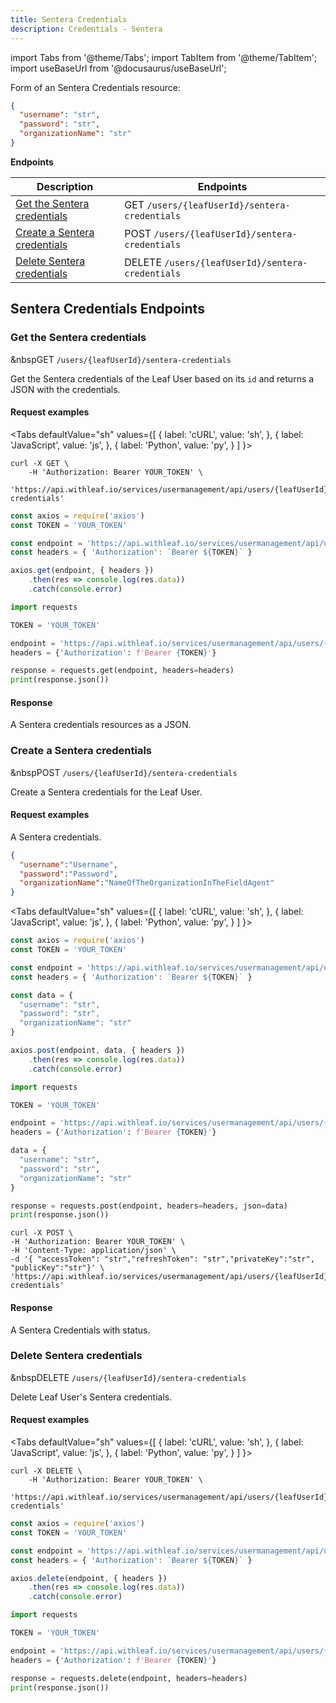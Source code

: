 ```yaml
---
title: Sentera Credentials
description: Credentials - Sentera
---
```

import Tabs from '@theme/Tabs';
import TabItem from '@theme/TabItem';
import useBaseUrl from '@docusaurus/useBaseUrl';

[1]: #get-the-sentera-credentials
[2]: #create-a-sentera-credentials
[3]: #delete-sentera-credentials

Form of an Sentera Credentials resource:

```json
{
  "username": "str",
  "password": "str",
  "organizationName": "str"
}
```

**Endpoints**

Description | Endpoints
--- | ---
[Get the Sentera credentials][1] | <span class="badge badge--success">GET</span> `/users/{leafUserId}/sentera-credentials`
[Create a Sentera credentials][2] | <span class="badge badge--warning">POST</span> `/users/{leafUserId}/sentera-credentials`
[Delete Sentera credentials][3] | <span class="badge badge--danger">DELETE</span> `/users/{leafUserId}/sentera-credentials`


## Sentera Credentials Endpoints

### Get the Sentera credentials

&nbsp<span class="badge badge--success">GET</span> `/users/{leafUserId}/sentera-credentials`

Get the Sentera credentials of the Leaf User based on its `id` and returns a JSON with the credentials.


#### Request examples

<Tabs
  defaultValue="sh"
  values={[
    { label: 'cURL', value: 'sh', },
    { label: 'JavaScript', value: 'js', },
    { label: 'Python', value: 'py', }
  ]
}>
  <TabItem value="sh">

  ```shell
  curl -X GET \
      -H 'Authorization: Bearer YOUR_TOKEN' \
      'https://api.withleaf.io/services/usermanagement/api/users/{leafUserId}/sentera-credentials'
  ```

  </TabItem>
  <TabItem value="js">

  ```js
  const axios = require('axios')
  const TOKEN = 'YOUR_TOKEN'

  const endpoint = 'https://api.withleaf.io/services/usermanagement/api/users/{leafUserId}/sentera-credentials'
  const headers = { 'Authorization': `Bearer ${TOKEN}` }

  axios.get(endpoint, { headers })
      .then(res => console.log(res.data))
      .catch(console.error)
  ```

  </TabItem>
  <TabItem value="py">

  ```py
  import requests

  TOKEN = 'YOUR_TOKEN'

  endpoint = 'https://api.withleaf.io/services/usermanagement/api/users/{leafUserId}/sentera-credentials'
  headers = {'Authorization': f'Bearer {TOKEN}'}

  response = requests.get(endpoint, headers=headers)
  print(response.json())
  ```

  </TabItem>
</Tabs>

#### Response
A Sentera credentials resources as a JSON. 


### Create a Sentera credentials
&nbsp<span class="badge badge--warning">POST</span> `/users/{leafUserId}/sentera-credentials`  

Create a Sentera credentials for the Leaf User. 

#### Request examples
A Sentera credentials.

```json
{
  "username":"Username",
  "password":"Password",
  "organizationName":"NameOfTheOrganizationInTheFieldAgent"
}
```

<Tabs
  defaultValue="sh"
  values={[
    { label: 'cURL', value: 'sh', },
    { label: 'JavaScript', value: 'js', },
    { label: 'Python', value: 'py', }
  ]
}>
  <TabItem value="js">

  ```js
  const axios = require('axios')
  const TOKEN = 'YOUR_TOKEN'

  const endpoint = 'https://api.withleaf.io/services/usermanagement/api/users/{leafUserId}/sentera-credentials'
  const headers = { 'Authorization': `Bearer ${TOKEN}` }

  const data = {
    "username": "str", 
    "password": "str", 
    "organizationName": "str"
  }

  axios.post(endpoint, data, { headers })
      .then(res => console.log(res.data))
      .catch(console.error)
  ```

  </TabItem>
  <TabItem value="py">

  ```py
  import requests

  TOKEN = 'YOUR_TOKEN'

  endpoint = 'https://api.withleaf.io/services/usermanagement/api/users/{leafUserId}/sentera-credentials'
  headers = {'Authorization': f'Bearer {TOKEN}'}

  data = {
    "username": "str", 
    "password": "str", 
    "organizationName": "str"
  }

  response = requests.post(endpoint, headers=headers, json=data)
  print(response.json())
  ```

  </TabItem>
  <TabItem value="sh">

  ```shell
curl -X POST \
-H 'Authorization: Bearer YOUR_TOKEN' \
-H 'Content-Type: application/json' \
-d '{ "accessToken": "str","refreshToken": "str","privateKey":"str", "publicKey":"str"}' \
'https://api.withleaf.io/services/usermanagement/api/users/{leafUserId}/sentera-credentials'
  ```

  </TabItem>
</Tabs>

#### Response 
A Sentera Credentials with status.

### Delete Sentera credentials
&nbsp<span class="badge badge--danger">DELETE</span> `/users/{leafUserId}/sentera-credentials`

Delete Leaf User's Sentera credentials.

#### Request examples
<Tabs
  defaultValue="sh"
  values={[
    { label: 'cURL', value: 'sh', },
    { label: 'JavaScript', value: 'js', },
    { label: 'Python', value: 'py', }
  ]
}>
  <TabItem value="sh">

  ```shell
  curl -X DELETE \
      -H 'Authorization: Bearer YOUR_TOKEN' \
      'https://api.withleaf.io/services/usermanagement/api/users/{leafUserId}/sentera-credentials'
  ```

  </TabItem>
  <TabItem value="js">

  ```js
  const axios = require('axios')
  const TOKEN = 'YOUR_TOKEN'

  const endpoint = 'https://api.withleaf.io/services/usermanagement/api/users/{leafUserId}/sentera-credentials'
  const headers = { 'Authorization': `Bearer ${TOKEN}` }

  axios.delete(endpoint, { headers })
      .then(res => console.log(res.data))
      .catch(console.error)
  ```

  </TabItem>
  <TabItem value="py">

  ```py
  import requests

  TOKEN = 'YOUR_TOKEN'

  endpoint = 'https://api.withleaf.io/services/usermanagement/api/users/{leafUserId}/sentera-credentials'
  headers = {'Authorization': f'Bearer {TOKEN}'}

  response = requests.delete(endpoint, headers=headers)
  print(response.json())
  ```

  </TabItem>
</Tabs>
